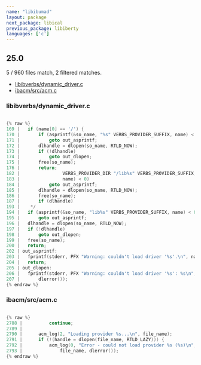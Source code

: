 ```yaml
---
name: "libibumad"
layout: package
next_package: libical
previous_package: libiberty
languages: ['c']
---
```

## 25.0
5 / 960 files match, 2 filtered matches.

 - [libibverbs/dynamic_driver.c](#libibverbsdynamic_driverc)
 - [ibacm/src/acm.c](#ibacmsrcacmc)

### libibverbs/dynamic_driver.c

```c

{% raw %}
169 | 	if (name[0] == '/') {
170 | 		if (asprintf(&so_name, "%s" VERBS_PROVIDER_SUFFIX, name) < 0)
171 | 			goto out_asprintf;
172 | 		dlhandle = dlopen(so_name, RTLD_NOW);
173 | 		if (!dlhandle)
174 | 			goto out_dlopen;
175 | 		free(so_name);
176 | 		return;
182 | 			     VERBS_PROVIDER_DIR "/lib%s" VERBS_PROVIDER_SUFFIX,
183 | 			     name) < 0)
184 | 			goto out_asprintf;
185 | 		dlhandle = dlopen(so_name, RTLD_NOW);
186 | 		free(so_name);
187 | 		if (dlhandle)
193 | 	 */
194 | 	if (asprintf(&so_name, "lib%s" VERBS_PROVIDER_SUFFIX, name) < 0)
195 | 		goto out_asprintf;
196 | 	dlhandle = dlopen(so_name, RTLD_NOW);
197 | 	if (!dlhandle)
198 | 		goto out_dlopen;
199 | 	free(so_name);
200 | 	return;
202 | out_asprintf:
203 | 	fprintf(stderr, PFX "Warning: couldn't load driver '%s'.\n", name);
204 | 	return;
205 | out_dlopen:
206 | 	fprintf(stderr, PFX "Warning: couldn't load driver '%s': %s\n", so_name,
207 | 		dlerror());
{% endraw %}

```
### ibacm/src/acm.c

```c

{% raw %}
2788 | 			continue;
2789 | 
2790 | 		acm_log(2, "Loading provider %s...\n", file_name);
2791 | 		if (!(handle = dlopen(file_name, RTLD_LAZY))) {
2792 | 			acm_log(0, "Error - could not load provider %s (%s)\n",
2793 | 				file_name, dlerror());
{% endraw %}

```